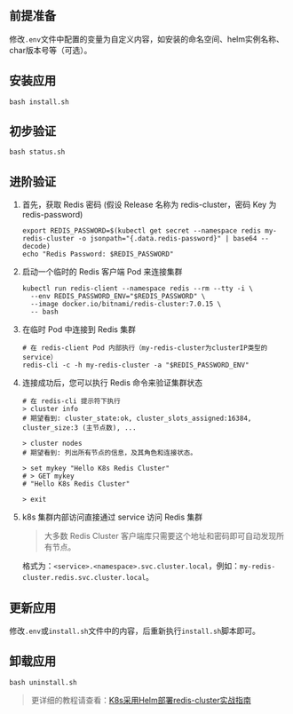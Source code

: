 前提准备
---

修改`.env`文件中配置的变量为自定义内容，如安装的命名空间、helm实例名称、char版本号等（可选）。

安装应用
---

```shell
bash install.sh
```

初步验证
---

```shell
bash status.sh
```

进阶验证
---

1. 首先，获取 Redis 密码 (假设 Release 名称为 redis-cluster，密码 Key 为 redis-password)
    ```shell
    export REDIS_PASSWORD=$(kubectl get secret --namespace redis my-redis-cluster -o jsonpath="{.data.redis-password}" | base64 --decode)
    echo "Redis Password: $REDIS_PASSWORD"
    ```
   
2. 启动一个临时的 Redis 客户端 Pod 来连接集群
    ```shell
    kubectl run redis-client --namespace redis --rm --tty -i \
      --env REDIS_PASSWORD_ENV="$REDIS_PASSWORD" \
      --image docker.io/bitnami/redis-cluster:7.0.15 \
      -- bash
    ```
   
3. 在临时 Pod 中连接到 Redis 集群
    ```shell
    # 在 redis-client Pod 内部执行（my-redis-cluster为clusterIP类型的service）
    redis-cli -c -h my-redis-cluster -a "$REDIS_PASSWORD_ENV"
    ```

4. 连接成功后，您可以执行 Redis 命令来验证集群状态
    ```shell
    # 在 redis-cli 提示符下执行
    > cluster info
    # 期望看到: cluster_state:ok, cluster_slots_assigned:16384, cluster_size:3 (主节点数), ...
    
    > cluster nodes
    # 期望看到: 列出所有节点的信息，及其角色和连接状态。
    
    > set mykey "Hello K8s Redis Cluster"
    # > GET mykey
    # "Hello K8s Redis Cluster"
    
    > exit
    ```
   
5. k8s 集群内部访问直接通过 service 访问 Redis 集群
   > 大多数 Redis Cluster 客户端库只需要这个地址和密码即可自动发现所有节点。

   格式为：`<service>.<namespace>.svc.cluster.local`，例如：`my-redis-cluster.redis.svc.cluster.local`。
    

更新应用
---

修改`.env`或`install.sh`文件中的内容，后重新执行`install.sh`脚本即可。

卸载应用
---

```shell
bash uninstall.sh
```

> 更详细的教程请查看：[K8s采用Helm部署redis-cluster实战指南](https://lbs.wiki/pages/5c36b781/)
